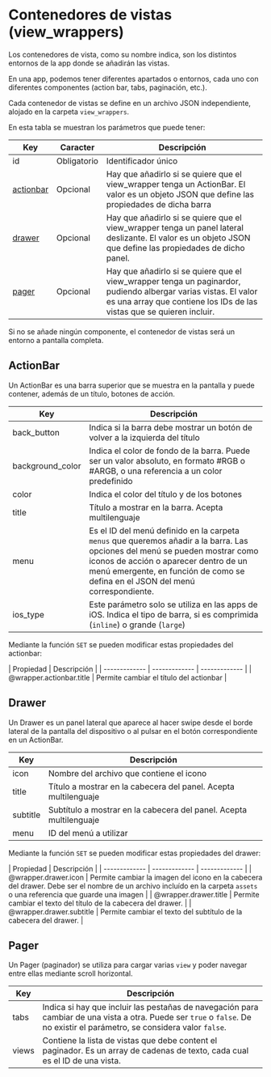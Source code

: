 # Contenedores de vistas (view_wrappers)

Los contenedores de vista, como su nombre indica, son los distintos entornos de la app donde se añadirán las vistas.

En una app, podemos tener diferentes apartados o entornos, cada uno con diferentes componentes (action bar, tabs, paginación, etc.).

Cada contenedor de vistas se define en un archivo JSON independiente, alojado en la carpeta `view_wrappers`.

En esta tabla se muestran los parámetros que puede tener:

  | Key  | Caracter | Descripción |
  | ------------- | ------------- | ------------- |
  | id | Obligatorio | Identificador único |
  | [actionbar](#actionbar) | Opcional | Hay que añadirlo si se quiere que el view_wrapper tenga un ActionBar. El valor es un objeto JSON que define las propiedades de dicha barra |
  | [drawer](#drawer) | Opcional | Hay que añadirlo si se quiere que el view_wrapper tenga un panel lateral deslizante. El valor es un objeto JSON que define las propiedades de dicho panel. |
  | [pager](#pager) | Opcional | Hay que añadirlo si se quiere que el view_wrapper tenga un paginardor, pudiendo albergar varias vistas. El valor es una array que contiene los IDs de las vistas que se quieren incluir. |
  
Si no se añade ningún componente, el contenedor de vistas será un entorno a pantalla completa.

  
  
## ActionBar
Un ActionBar es una barra superior que se muestra en la pantalla y puede contener, además de un título, botones de acción.
  
  | Key  | Descripción |
  | ------------- | ------------- |
  | back_button | Indica si la barra debe mostrar un botón de volver a la izquierda del título |
  | background_color | Indica el color de fondo de la barra. Puede ser un valor absoluto, en formato #RGB o #ARGB, o una referencia a un color predefinido |
  | color | Indica el color del título y de los botones |
  | title | Título a mostrar en la barra. Acepta multilenguaje |
  | menu | Es el ID del menú definido en la carpeta `menus` que queremos añadir a la barra. Las opciones del menú se pueden mostrar como iconos de acción o aparecer dentro de un menú emergente, en función de como se defina en el JSON del menú correspondiente. |
  | ios_type | Este parámetro solo se utiliza en las apps de iOS. Indica el tipo de barra, si es comprimida (`inline`) o grande (`large`)  |
  
Mediante la función `SET` se pueden modificar estas propiedades del actionbar:
  
   | Propiedad | Descripción |
  | ------------- | ------------- | ------------- |
  | @wrapper.actionbar.title | Permite cambiar el título del actionbar |

    
  
## Drawer
Un Drawer es un panel lateral que aparece al hacer swipe desde el borde lateral de la pantalla del dispositivo o al pulsar en el botón correspondiente en un ActionBar.
  
  | Key  | Descripción |
  | ------------- | ------------- |
  | icon | Nombre del archivo que contiene el icono |
  | title | Título a mostrar en la cabecera del panel. Acepta multilenguaje |
  | subtitle | Subtítulo a mostrar en la cabecera del panel. Acepta multilenguaje |
  | menu | ID del menú a utilizar |
  
Mediante la función `SET` se pueden modificar estas propiedades del drawer:
  
   | Propiedad | Descripción |
  | ------------- | ------------- | ------------- |
  | @wrapper.drawer.icon | Permite cambiar la imagen del icono en la cabecera del drawer. Debe ser el nombre de un archivo incluído en la carpeta `assets` o una referencia que guarde una imagen |
  | @wrapper.drawer.title | Permite cambiar el texto del título de la cabecera del drawer. |
  | @wrapper.drawer.subtitle | Permite cambiar el texto del subtítulo de la cabecera del drawer. |
  
  ## Pager
Un Pager (paginador) se utiliza para cargar varias `view` y poder navegar entre ellas mediante scroll horizontal. 
  
  | Key  | Descripción |
  | ------------- | ------------- |
  | tabs | Indica si hay que incluir las pestañas de navegación para cambiar de una vista a otra. Puede ser `true` o `false`. De no existir el parámetro, se considera valor `false`. |
  | views | Contiene la lista de vistas que debe content el paginador. Es un array de cadenas de texto, cada cual es el ID de una vista. |
  
  
  
  

